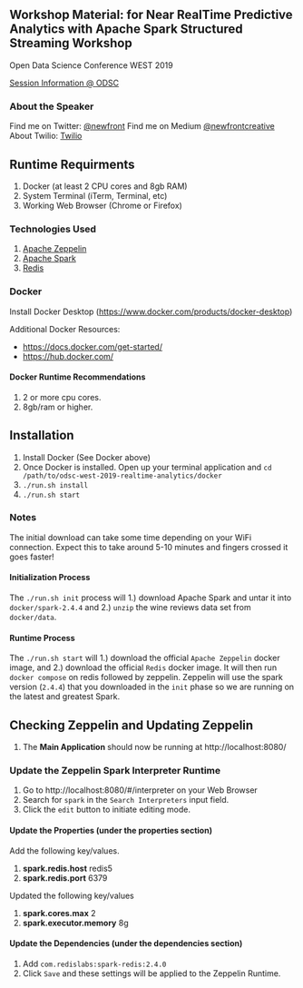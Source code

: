 ## Workshop Material: for Near RealTime Predictive Analytics with Apache Spark Structured Streaming Workshop
Open Data Science Conference WEST 2019

[Session Information @ ODSC](http://bit.ly/odsc-west-2019-realish)

### About the Speaker
Find me on Twitter: [@newfront](https://twitter.com/newfront)
Find me on Medium [@newfrontcreative](https://medium.com/@newfrontcreative)
About Twilio: [Twilio](https://twilio.com)

## Runtime Requirments
1. Docker (at least 2 CPU cores and 8gb RAM)
2. System Terminal (iTerm, Terminal, etc)
3. Working Web Browser (Chrome or Firefox)

### Technologies Used
1. [Apache Zeppelin](https://zeppelin.apache.org/docs/latest/interpreter/spark.html)
2. [Apache Spark](http://spark.apache.org/)
3. [Redis](https://redis.io/)

### Docker
Install Docker Desktop (https://www.docker.com/products/docker-desktop)

Additional Docker Resources:
* https://docs.docker.com/get-started/
* https://hub.docker.com/

#### Docker Runtime Recommendations
1. 2 or more cpu cores.
2. 8gb/ram or higher.

## Installation
1. Install Docker (See Docker above)
2. Once Docker is installed. Open up your terminal application and `cd /path/to/odsc-west-2019-realtime-analytics/docker`
3. `./run.sh install`
4. `./run.sh start`

### Notes
The initial download can take some time depending on your WiFi connection. Expect this to take around 5-10 minutes and fingers crossed it goes faster!

#### Initialization Process
The `./run.sh init` process will 1.) download Apache Spark and untar it into `docker/spark-2.4.4` and 2.) `unzip` the wine reviews data set from `docker/data`.

#### Runtime Process
The `./run.sh start` will 1.) download the official `Apache Zeppelin` docker image, and 2.) download the official `Redis` docker image. It will then run `docker compose` on redis followed by zeppelin. Zeppelin will use the spark version (`2.4.4`) that you downloaded in the `init` phase so we are running on the latest and greatest Spark.

## Checking Zeppelin and Updating Zeppelin
1. The **Main Application** should now be running at http://localhost:8080/

### Update the Zeppelin Spark Interpreter Runtime
1. Go to http://localhost:8080/#/interpreter on your Web Browser
2. Search for `spark` in the `Search Interpreters` input field.
3. Click the `edit` button to initiate editing mode.

#### Update the Properties (under the properties section)
Add the following key/values.
1. **spark.redis.host** redis5
2. **spark.redis.port** 6379

Updated the following key/values
1. **spark.cores.max** 2
2. **spark.executor.memory** 8g

#### Update the Dependencies (under the dependencies section)
1. Add `com.redislabs:spark-redis:2.4.0`
2. Click `Save` and these settings will be applied to the Zeppelin Runtime.
